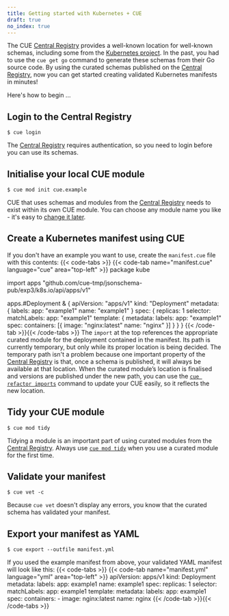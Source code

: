 ```yaml
---
title: Getting started with Kubernetes + CUE
draft: true
no_index: true
---
```


The CUE
[Central Registry](https://registry.cue.works)
provides a well-known location for well-known schemas,
including some from the [Kubernetes project](https://kubernetes.io/). In the
past, you had to use the `cue get go` command to generate these schemas from
their Go source code. By using the curated schemas published on the
[Central Registry](https://registry.cue.works),
now you can get started creating validated Kubernetes manifests in minutes!

Here's how to begin ...

## Login to the Central Registry
```text { title="TERMINAL" type="terminal" codeToCopy="Y3VlIGxvZ2lu" }
$ cue login
```
The
[Central Registry](https://registry.cue.works)
requires authentication, so you need to login before you can use its schemas.

## Initialise your local CUE module
```text { title="TERMINAL" type="terminal" codeToCopy="Y3VlIG1vZCBpbml0IGN1ZS5leGFtcGxl" }
$ cue mod init cue.example
```
CUE that uses schemas and modules from the
[Central Registry](https://registry.cue.works)
needs to exist
within its own CUE module. You can choose any module name you like - it's easy to
[change it later](https://cuelang.org/docs/reference/command/cue-help-mod-rename/).

## Create a Kubernetes manifest using CUE

If you don't have an example you want to
use, create the `manifest.cue` file with this contents:
{{< code-tabs >}}
{{< code-tab name="manifest.cue" language="cue" area="top-left" >}}
package kube

import apps "github.com/cue-tmp/jsonschema-pub/exp3/k8s.io/api/apps/v1"

apps.#Deployment & {
	apiVersion: "apps/v1"
	kind:       "Deployment"
	metadata: {
		labels: app: "example1"
		name: "example1"
	}
	spec: {
		replicas: 1
		selector: matchLabels: app: "example1"
		template: {
			metadata: labels: app: "example1"
			spec: containers: [{
				image: "nginx:latest"
				name:  "nginx"
			}]
		}
	}
}
{{< /code-tab >}}{{< /code-tabs >}}
The `import` at the top references the appropriate curated module for the
deployment contained in the manifest.
Its path is currently temporary, but only while its proper location is being decided.
The temporary path isn't a problem because one important property of the
[Central Registry](https://registry.cue.works)
is that, once a schema is published, it will always be
available at that location.
When the curated module’s location is finalised and versions are published
under the new path, you can use the
[`cue refactor imports`](https://cuelang.org/docs/reference/command/cue-help-refactor-imports/)
command to update your CUE easily, so it reflects the new location.

## Tidy your CUE module
```text { title="TERMINAL" type="terminal" codeToCopy="Y3VlIG1vZCB0aWR5" }
$ cue mod tidy
```
Tidying a module is an important part of using curated modules from the
[Central Registry](https://registry.cue.works).
Always use
[`cue mod tidy`](https://cuelang.org/docs/reference/command/cue-help-mod-tidy/)
when you use a curated module for the first time.

## Validate your manifest
```text { title="TERMINAL" type="terminal" codeToCopy="Y3VlIHZldCAtYw==" }
$ cue vet -c
```
Because `cue vet` doesn't display any errors, you know that the curated schema has validated your manifest.

## Export your manifest as YAML
```text { title="TERMINAL" type="terminal" codeToCopy="Y3VlIGV4cG9ydCAtLW91dGZpbGUgbWFuaWZlc3QueW1s" }
$ cue export --outfile manifest.yml
```
If you used the example manifest from above, your validated YAML manifest will look like this:
{{< code-tabs >}}
{{< code-tab name="manifest.yml" language="yml" area="top-left" >}}
apiVersion: apps/v1
kind: Deployment
metadata:
  labels:
    app: example1
  name: example1
spec:
  replicas: 1
  selector:
    matchLabels:
      app: example1
  template:
    metadata:
      labels:
        app: example1
    spec:
      containers:
        - image: nginx:latest
          name: nginx
{{< /code-tab >}}{{< /code-tabs >}}
